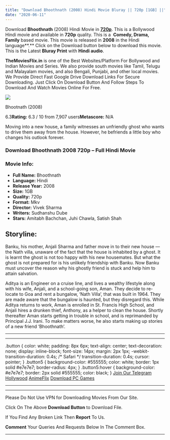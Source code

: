```yaml
---
title: "Download Bhoothnath (2008) Hindi Movie Bluray || 720p [1GB] ||"
date: "2020-06-11"
---
```


Download **Bhoothnath** (2008) Hindi Movie in [**720p**](https://1moviesflix.com/720p-movies/). This is a Bollywood Hindi movie and available in **720p** quality. This is a  **Comedy, Drama,** **Family** based movie. This movie is released in **2008** in the Hindi language**.** Click on the Download button below to download this movie. This is the Latest **Bluray Print** with **Hindi audio**.

**TheMoviesFlix.in** is one of the Best Websites/Platform For Bollywood and Indian Movies and Series. We also provide south movies like Tamil, Telugu and Malayalam movies, and also Bengali, Punjabi, and other local movies. We Provide Direct Fast Google Drive Download Links For Secure Downloading. Just Click On Download Button And Follow Steps To Download And Watch Movies Online For Free.

[![](https://m.media-amazon.com/images/M/MV5BZjE4M2ZlZjEtYmRjMS00YzUzLTgzZmItZjZhNjk1N2RjMTg0XkEyXkFqcGdeQXVyODE5NzE3OTE@._V1_SX300.jpg)](https://www.imdb.com/title/tt0991346/ "Bhootnath")

Bhootnath (2008)

6.3**Rating:** 6.3 / 10 from 7,907 users**Metascore:** N/A

Moving into a new house, a family witnesses an unfriendly ghost who wants to drive them away from the house. However, he befriends a little boy who changes his outlook forever.

### Download Bhoothnath 2008 720p – Full Hindi Movie

### Movie Info:

- **Full Name:** Bhoothnath
- **Language:** Hindi
- **Release Year:** 2008
- **Size:** 1GB
- **Quality:** 720p
- **Format:** Mkv
- **Director:** Vivek Sharma
- **Writers:** Sudhanshu Dube
- **Stars:** Amitabh Bachchan, Juhi Chawla, Satish Shah

## Storyline:

Banku, his mother, Anjali Sharma and father move in to their new house — the Nath villa, unaware of the fact that the house is inhabited by a ghost. It is learnt the ghost is not too happy with his new housemates. But what the ghost is not prepared for is his unlikely friendship with Banku. Now Banku must uncover the reason why his ghostly friend is stuck and help him to attain salvation.

Aditya is an Engineer on a cruise line, and lives a wealthy lifestyle along with his wife, Anjali, and a school-going son, Aman. They decide to re-locate to Goa and rent a bungalow, ‘Nath Villa’, that was built in 1964. They are made aware that the bungalow is haunted, but they disregard this. While Aditya returns to work, Aman is enrolled in St. Francis High School, and Anjali hires a drunken thief, Anthony, as a helper to clean the house. Shortly thereafter Aman starts getting in trouble in school, and is reprimanded by Principal J.J. Irani. To make matters worse, he also starts making up stories of a new friend ‘Bhoothnath’.

* * *

* * *

.button { color: white; padding: 8px 6px; text-align: center; text-decoration: none; display: inline-block; font-size: 14px; margin: 2px 1px; -webkit-transition-duration: 0.4s; /\* Safari \*/ transition-duration: 0.4s; cursor: pointer; } .button5 { background-color: #555555; color: white; border: 1px solid #e7e7e7; border-radius: 4px; } .button5:hover { background-color: #e7e7e7; border: 2px solid #555555; color: black; } [Join Our Telegram](http://gdrivepro.xyz/join.php) [Hollywood](https://moviesverse.com/) [AnimeFlix](https://animeflix.in/) [Download PC Games](https://gamesflix.net/)  

* * *

* * *

  

Please Do Not Use VPN for Downloading Movies From Our Site.

Click On The Above **Download Button** to Download File.

If You Find Any Broken Link Then **Report** To Us.

**Comment** Your Queries And Requests Below In The Comment Box.

* * *
